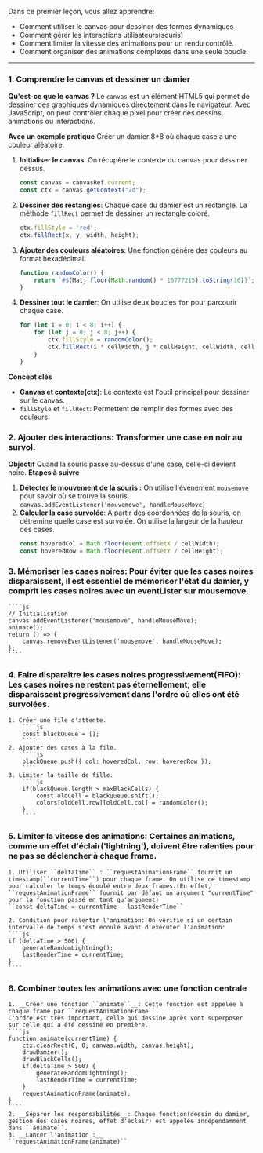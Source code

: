 Dans ce premièr leçon, vous allez apprendre:
* Comment utiliser le canvas pour dessiner des formes dynamiques
* Comment gérer les interactions utilisateurs(souris)
* Comment limiter la vitesse des animations pour un rendu contrôlé.
* Comment organiser des animations complexes dans une seule boucle.

***
### 1. Comprendre le canvas et dessiner un damier
__Qu'est-ce que le canvas ?__
Le ``canvas`` est un élément HTML5 qui permet de dessiner des graphiques dynamiques directement dans le navigateur. Avec JavaScript, on peut contrôler chaque pixel pour créer des dessins, animations ou interactions.

__Avec un exemple pratique__
Créer un damier 8*8 où chaque case a une couleur aléatoire.
1. __Initialiser le canvas__: On récupère le contexte du canvas pour dessiner dessus.
    ````js
    const canvas = canvasRef.current;
    const ctx = canvas.getContext("2d");
    ````
2. __Dessiner des rectangles__: Chaque case du damier est un rectangle. La méthode ``fillRect`` permet de dessiner un rectangle coloré.
    ````js
    ctx.fillStyle = 'red';
    ctx.fillRect(x, y, width, height);
    ````
3. __Ajouter des couleurs aléatoires__: Une fonction génère des couleurs au format hexadécimal.
    ````js
    function randomColor() {
        return `#${Matj.floor(Math.random() * 16777215).toString(16)}`;
    }
    ````
4. __Dessiner tout le damier__: On utilise deux boucles ``for`` pour parcourir chaque case.
    ````js
    for (let i = 0; i < 8; i++) {
        for (let j = 0; j < 8; j++) {
            ctx.fillStyle = randomColor();
            ctx.fillRect(i * cellWidth, j * cellHeight, cellWidth, cellHeight);
        }
    }
    ````
__Concept clés__
* __Canvas et contexte(ctx)__: Le contexte est l'outil principal pour dessiner sur le canvas.
* ``fillStyle`` et ``fillRect``: Permettent de remplir des formes avec des couleurs.



### 2. Ajouter des interactions: Transformer une case en noir au survol.
__Objectif__
Quand la souris passe au-dessus d'une case, celle-ci devient noire.
__Étapes à suivre__
1. __Détecter le mouvement de la souris :__ On utilise l'événement ``mousemove`` pour savoir où se trouve la souris.
    ``canvas.addEventListener('mouvemove', handleMouseMove)``
2. __Calculer la case survolée__: À partir des coordonnées de la souris, on détremine quelle case est survolée. On utilise la largeur de la hauteur des cases.
    ````js
    const hoveredCol = Math.floor(event.offsetX / cellWidth);
    const hoveredRow = Math.floor(event.offsetY / cellHeight);
    ````
### 3. __Mémoriser les cases noires__: Pour éviter que les cases noires disparaissent, il est essentiel de mémoriser l'état du damier, y comprit les cases noires avec un eventLister sur mousemove.
    ````js
    // Initialisation
    canvas.addEventListener('mousemove', handleMouseMove);
    animate();
    return () => {
        canvas.removeEventListener('mousemove', handleMouseMove);
    };
    ````
### 4. __Faire disparaître les cases noires progressivement(FIFO)__: Les cases noires ne restent pas éternellement; elle disparaissent progressivement dans l'ordre où elles ont été survolées.
    1. Créer une file d'attente.
        ````js
        const blackQueue = [];
        ````
    2. Ajouter des cases à la file.
        ````js
        blackQueue.push({ col: hoveredCol, row: hoveredRow });
        ````
    3. Limiter la taille de fille.
        ````js
        if(blackQueue.length > maxBlackCells) {
            const oldCell = blackQueue.shift();
            colors[oldCell.row][oldCell.col] = randomColor();
        }
        ````
### 5. __Limiter la vitesse des animations__: Certaines animations, comme un effet d'éclair('lightning'), doivent être ralenties pour ne pas se déclencher à chaque frame.
    1. Utiliser ``deltaTime`` : ``requestAnimationFrame`` fournit un timestamp(``currentTime``) pour chaque frame. On utilise ce timestamp pour calculer le temps écoulé entre deux frames.(En effet, ``requestAnimationFrame`` fournit par défaut un argument "currentTime" pour la fonction passé en tant qu'argument)
    ``const deltaTime = currentTime - lastRenderTime``

    2. Condition pour ralentir l'animation: On vérifie si un certain intervalle de temps s'est écoulé avant d'exécuter l'animation:
    ````js
    if (deltaTime > 500) {
        generateRandomLightning();
        lastRenderTime = currentTime;
    }
    ````
    
### 6. __Combiner toutes les animations avec une fonction centrale__
    1. __Créer une fonction ``animate``__: Cette fonction est appelée à chaque frame par ``requestAnimationFrame``.
    L'ordre est très important, celle qui dessine après vont superposer sur celle qui a été dessiné en première.
    ````js
    function animate(currentTime) {
        ctx.clearRect(0, 0, canvas.width, canvas.height);
        drawDamier();
        drawBlackCells();
        if(deltaTime > 500) {
            generateRandomLightning();
            lastRenderTime = currentTime;
        }
        requestAnimationFrame(animate);
    }
    ````
    2. __Séparer les responsabilités__: Chaque fonction(dessin du damier, gestion des cases noires, effet d'éclair) est appelée indépendamment dans ``animate``.
    3. __Lancer l'animation :__
    ``requestAnimationFrame(animate)``
